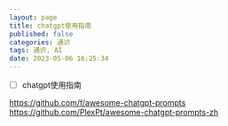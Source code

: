 ```yaml
---
layout: page
title: chatgpt使用指南
published: false
categories: 通识
tags: 通识, AI
date: 2023-05-06 16:25:34
---
```


- [ ] chatgpt使用指南

https://github.com/f/awesome-chatgpt-prompts
https://github.com/PlexPt/awesome-chatgpt-prompts-zh